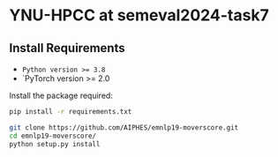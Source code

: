 # YNU-HPCC at semeval2024-task7

## Install Requirements
- `Python version >= 3.8`
- `PyTorch version >= 2.0
  
Install the package required:
```sh
pip install -r requirements.txt
```
```sh
git clone https://github.com/AIPHES/emnlp19-moverscore.git
cd emnlp19-moverscore/
python setup.py install
```
